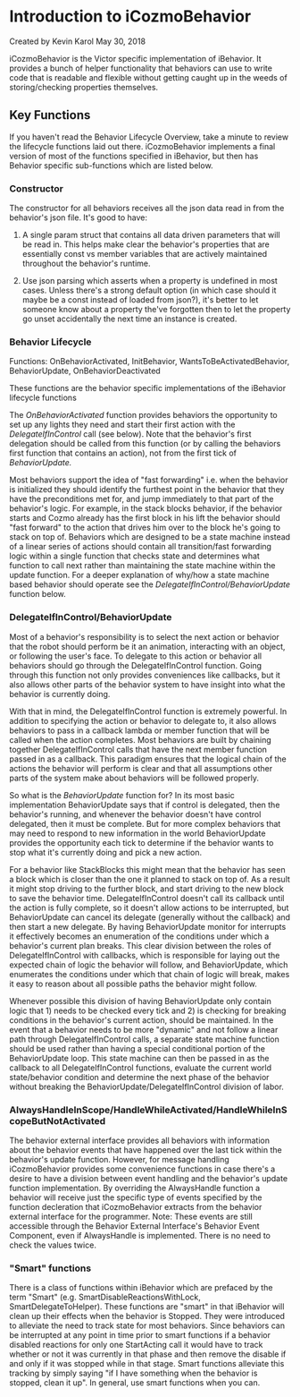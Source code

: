 # Introduction to iCozmoBehavior

Created by Kevin Karol May 30, 2018

iCozmoBehavior is the Victor specific implementation of iBehavior. It provides a bunch of helper functionality that behaviors can use to write code that is readable and flexible without getting caught up in the weeds of storing/checking properties themselves.

## Key Functions

If you haven't read the Behavior Lifecycle Overview, take a minute to review the lifecycle functions laid out there. iCozmoBehavior implements a final version of most of the functions specified in iBehavior, but then has Behavior specific sub-functions which are listed below.

### Constructor

The constructor for all behaviors receives all the json data read in from the behavior's json file.  It's good to have:

1) A single param struct that contains all data driven parameters that will be read in.  This helps make clear the behavior's properties that are essentially const vs member variables that are actively maintained throughout the behavior's runtime.

2) Use json parsing which asserts when a property is undefined in most cases.  Unless there's a strong default option (in which case should it maybe be a const instead of loaded from json?), it's better to let someone know about a property the've forgotten then to let the property go unset accidentally the next time an instance is created.

### Behavior Lifecycle
Functions: OnBehaviorActivated, InitBehavior, WantsToBeActivatedBehavior,  BehaviorUpdate, OnBehaviorDeactivated

These functions are the behavior specific implementations of the iBehavior lifecycle functions

The *OnBehaviorActivated* function provides behaviors the opportunity to set up any lights they need and start their first action with the *DelegateIfInControl* call (see below).  Note that the behavior's first delegation should be called from this function (or by calling the behaviors first function that contains an action), not from the first tick of *BehaviorUpdate.*

Most behaviors support the idea of "fast forwarding" i.e. when the behavior is initialized they should identify the furthest point in the behavior that they have the preconditions met for, and jump immediately to that part of the behavior's logic.  For example, in the stack blocks behavior, if the behavior starts and Cozmo already has the first block in his lift the behavior should "fast forward" to the action that drives him over to the block he's going to stack on top of.  Behaviors which are designed to be a state machine instead of a linear series of actions should contain all transition/fast forwarding logic within a single function that checks state and determines what function to call next rather than maintaining the state machine within the update function.  For a deeper explanation of why/how a state machine based behavior should operate see the *DelegateIfInControl/BehaviorUpdate* function below.

### DelegateIfInControl/BehaviorUpdate

Most of a behavior's responsibility is to select the next action or behavior that the robot should perform be it an animation, interacting with an object, or following the user's face.  To delegate to this action or behavior all behaviors should go through the DelegateIfInControl function.  Going through this function not only provides conveniences like callbacks, but it also allows other parts of the behavior system to have insight into what the behavior is currently doing.

With that in mind, the DelegateIfInControl function is extremely powerful.  In addition to specifying the action or behavior to delegate to, it also allows behaviors to pass in a callback lambda or member function that will be called when the action completes. Most behaviors are built by chaining together DelegateIfInControl calls that have the next member function passed in as a callback.  This paradigm ensures that the logical chain of the actions the behavior will perform is clear and that all assumptions other parts of the system make about behaviors will be followed properly.

So what is the *BehaviorUpdate* function for?  In its most basic implementation BehaviorUpdate says that if control is delegated, then the behavior's running, and whenever the behavior doesn't have control delegated, then it must be complete.  But for more complex behaviors that may need to respond to new information in the world BehaviorUpdate provides the opportunity each tick to determine if the behavior wants to stop what it's currently doing and pick a new action.  

For a behavior like StackBlocks this might mean that the behavior has seen a block which is closer than the one it planned to stack on top of.  As a result it might stop driving to the further block, and start driving to the new block to save the behavior time.  DelegateIfInControl doesn't call its callback until the action is fully complete, so it doesn't allow actions to be interrupted, but BehaviorUpdate can cancel its delegate (generally without the callback) and then start a new delegate.  By having BehaviorUpdate monitor for interrupts it effectively becomes an enumeration of the conditions under which a behavior's current plan breaks.  This clear division between the roles of DelegateIfInControl with callbacks, which is responsible for laying out the expected chain of logic the behavior will follow, and BehaviorUpdate, which enumerates the conditions under which that chain of logic will break, makes it easy to reason about all possible paths the behavior might follow.

Whenever possible this division of having BehaviorUpdate only contain logic that 1) needs to be checked every tick and 2) is checking for breaking conditions in the behavior's current action, should be maintained.  In the event that a behavior needs to be more "dynamic" and not follow a linear path through DelegateIfInControl calls, a separate state machine function should be used rather than having a special conditional portion of the BehaviorUpdate loop.  This state machine can then be passed in as the callback to all DelegateIfInControl functions, evaluate the current world state/behavior condition and determine the next phase of the behavior without breaking the BehaviorUpdate/DelegateIfInControl division of labor.

### AlwaysHandleInScope/HandleWhileActivated/HandleWhileInScopeButNotActivated

The behavior external interface provides all behaviors with information about the behavior events that have happened over the last tick within the behavior's update function. However, for message handling iCozmoBehavior provides some convenience functions in case there's a desire to have a division between event handling and the behavior's update function implementation. By overriding the AlwaysHandle function a behavior will receive just the specific type of events specified by the function decleration that iCozmoBehavior extracts from the behavior external interface for the programmer. Note: These events are still accessible through the Behavior External Interface's Behavior Event Component, even if AlwaysHandle is implemented.  There is no need to check the values twice.

### "Smart" functions
There is a class of functions within iBehavior which are prefaced by the term "Smart" (e.g. SmartDisableReactionsWithLock, SmartDelegateToHelper).  These functions are "smart" in that iBehavior will clean up their effects when the behavior is Stopped.  They were introduced to alleviate the need to track state for most behaviors.  Since behaviors can be interrupted at any point in time prior to smart functions if a behavior disabled reactions for only one StartActing call it would have to track whether or not it was currently in that phase and then remove the disable if and only if it was stopped while in that stage.  Smart functions alleviate this tracking by simply saying "if I have something when the behavior is stopped, clean it up".  In general, use smart functions when you can. 